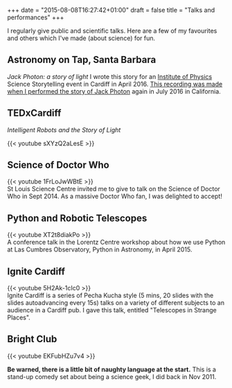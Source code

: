 +++
date = "2015-08-08T16:27:42+01:00"
draft = false
title = "Talks and performances"
+++

I regularly give public and scientific talks. Here are a few of my favourites and others which I've made (about science) for fun.

## Astronomy on Tap, Santa Barbara
*Jack Photon: a story of light*
I wrote this story for an [Institute of Physics](https://www.iop.org) Science Storytelling event in Cardiff in April 2016. [This recording was made when I performed the story of Jack Photon](https://youtu.be/UF7ioBvU3_0?t=1h2m18s) again in July 2016 in California.

## TEDxCardiff
*Intelligent Robots and the Story of Light*  

{{< youtube sXYzQ2aLesE >}}


## Science of Doctor Who
{{< youtube 1FrLoJwWBtE >}}  
St Louis Science Centre invited me to give to talk on the Science of Doctor Who in Sept 2014. As a massive Doctor Who fan, I was delighted to accept!

## Python and Robotic Telescopes
{{< youtube XT2t8diakPo >}}  
A conference talk in the Lorentz Centre workshop about how we use Python at Las Cumbres Observatory, Python in Astronomy, in April 2015.

## Ignite Cardiff
{{< youtube 5H2Ak-1cIc0 >}}  
Ignite Cardiff is a series of Pecha Kucha style (5 mins, 20 slides with the slides autoadvancing every 15s) talks on a variety of different subjects to an audience in a Cardiff pub. I gave this talk, entitled "Telescopes in Strange Places".

## Bright Club
{{< youtube EKFubHZu7v4 >}}  

**Be warned, there is a little bit of naughty language at the start.**
This is a stand-up comedy set about being a science geek, I did back in Nov 2011.
